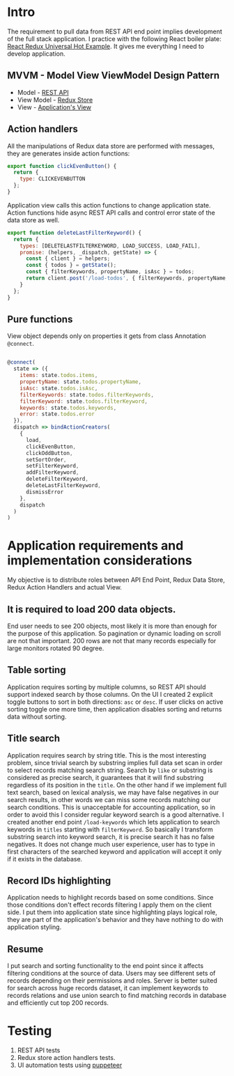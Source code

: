 # Intro

The requirement to pull data from REST API end point implies development of the full stack application. I practice with the following React boiler plate:
[React Redux Universal Hot Example](https://github.com/bertho-zero/react-redux-universal-hot-example). It gives me everything I need to develop application.

## MVVM - Model View ViewModel Design Pattern

* Model - [REST API](api\services\todos\index.js)
* View Model - [Redux Store](src\redux\modules\todos.js)
* View - [Application's View](src\containers\Todos\Todos.js)

## Action handlers

All the manipulations of Redux data store are performed with messages, they are generates inside action functions:

``` JavaScript
export function clickEvenButton() {
  return {
    type: CLICKEVENBUTTON
  };
}
```

Application view calls this action functions to change application state. Action functions hide async REST API calls and control error state of the data store as well. 

``` JavaScript
export function deleteLastFilterKeyword() {
  return {
    types: [DELETELASTFILTERKEYWORD, LOAD_SUCCESS, LOAD_FAIL],
    promise: (helpers, _dispatch, getState) => {
      const { client } = helpers;
      const { todos } = getState();
      const { filterKeywords, propertyName, isAsc } = todos;
      return client.post('/load-todos', { filterKeywords, propertyName, isAsc });
    }
  };
}
```

## Pure functions

View object depends only on properties it gets from class Annotation `@connect`.

```JavaScript

@connect(
  state => ({
    items: state.todos.items,
    propertyName: state.todos.propertyName,
    isAsc: state.todos.isAsc,
    filterKeywords: state.todos.filterKeywords,
    filterKeyword: state.todos.filterKeyword,
    keywords: state.todos.keywords,
    error: state.todos.error
  }),
  dispatch => bindActionCreators(
    {
      load,
      clickEvenButton,
      clickOddButton,
      setSortOrder,
      setFilterKeyword,
      addFilterKeyword,
      deleteFilterKeyword,
      deleteLastFilterKeyword,
      dismissError
    },
    dispatch
  )
)

```

# Application requirements and implementation considerations
My objective is to distribute roles between API End Point, Redux Data Store, Redux Action Handlers and actual View. 

## It is required to load 200 data objects.
End user needs to see 200 objects, most likely it is more than enough for the purpose of this application. So pagination or dynamic loading on scroll are not that important. 200 rows are not that many records especially for large monitors rotated 90 degree.

## Table sorting
Application requires sorting by multiple columns, so REST API should support indexed search by those columns. On the UI I created 2 explicit toggle buttons to sort in both directions: `asc` or `desc`. If user clicks on active sorting toggle one more time, then application disables sorting and returns data without sorting.

## Title search
Application requires search by string title. This is the most interesting problem, since trivial search by substring implies full data set scan in order to select records matching search string. Search by `like` or substring is considered as precise search, it guarantees that it will find substring regardless of its position in the `title`. On the other hand if we implement full text search, based on lexical analysis, we may have false negatives in our search results, in other words we can miss some records matching our search conditions. This is unacceptable for accounting application, so in order to avoid this I consider regular keyword search is a good alternative. I created another end point `/load-keywords` which lets application to search keywords in `titles` starting with `filterKeyword`. So basically I transform substring search into keyword search, it is precise search it has no false negatives. It does not change much user experience, user has to type in first characters of the searched keyword and application will accept it only if it exists in the database.

## Record IDs highlighting
Application needs to highlight records based on some conditions. Since those conditions don't effect records filtering I apply them on the client side. I put them into application state since highlighting plays logical role, they are part of the application's behavior and they have nothing to do with application styling.

## Resume
I put search and sorting functionality to the end point since it affects filtering conditions at the source of data. Users may see different sets of records depending on their permissions and roles. Server is better suited for search across huge records dataset, it can implement keywords to records relations and use union search to find matching records in database and efficiently cut top 200 records.

# Testing
1. REST API tests
2. Redux store action handlers tests.
3. UI automation tests using [puppeteer](https://developers.google.com/web/tools/puppeteer)
